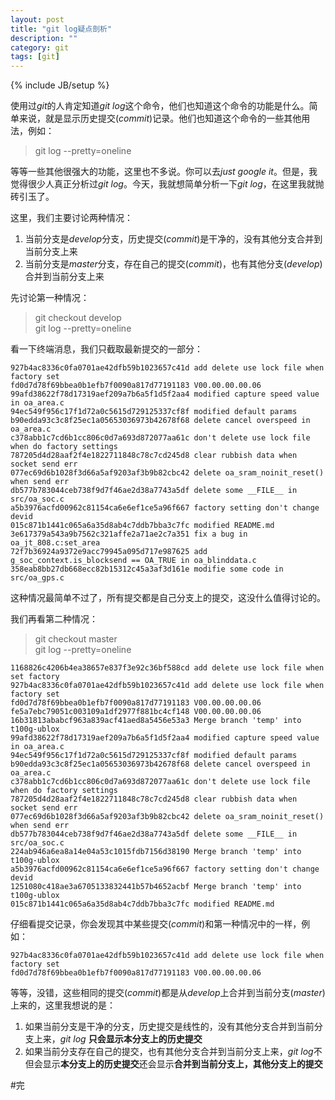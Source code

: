 ```yaml
---
layout: post
title: "git log疑点剖析"
description: ""
category: git
tags: [git]
---
```

{% include JB/setup %}

使用过*git*的人肯定知道*git log*这个命令，他们也知道这个命令的功能是什么。简单来说，就是显示历史提交(*commit*)记录。他们也知道这个命令的一些其他用法，例如：  

>git log --pretty=oneline  

等等一些其他很强大的功能，这里也不多说。你可以去*just google it*。但是，我觉得很少人真正分析过*git log*。今天，我就想简单分析一下*git log*，在这里我就抛砖引玉了。  

这里，我们主要讨论两种情况：  

1. 当前分支是*develop*分支，历史提交(*commit*)是干净的，没有其他分支合并到当前分支上来  
2. 当前分支是*master*分支，存在自己的提交(*commit*)，也有其他分支(*develop*)合并到当前分支上来  

先讨论第一种情况：  

>git checkout develop  
>git log --pretty=oneline  

看一下终端消息，我们只截取最新提交的一部分：  

	927b4ac8336c0fa0701ae42dfb59b1023657c41d add delete use lock file when factory set
	fd0d7d78f69bbea0b1efb7f0090a817d77191183 V00.00.00.00.06
	99afd38622f78d17319aef209a7b6a5f1d5f2aa4 modified capture speed value in oa_area.c
	94ec549f956c17f1d72a0c5615d729125337cf8f modified default params
	b90edda93c3c8f25ec1a05653036973b42678f68 delete cancel overspeed in oa_area.c
	c378abb1c7cd6b1cc806c0d7a693d872077aa61c don't delete use lock file when do factory settings
	787205d4d28aaf2f4e1822711848c78c7cd245d8 clear rubbish data when socket send err
	077ec69d6b1028f3d66a5af9203af3b9b82cbc42 delete oa_sram_noinit_reset() when send err
	db577b783044ceb738f9d7f46ae2d38a7743a5df delete some __FILE__ in src/oa_soc.c
	a5b3976acfd00962c81154ca6e6ef1ce5a96f667 factory setting don't change devid
	015c871b1441c065a6a35d8ab4c7ddb7bba3c7fc modified README.md
	3e617379a543a9b7562c321affe2a71ae2c7a351 fix a bug in oa_jt_808.c:set_area
	72f7b36924a9372e9acc79945a095d717e987625 add g_soc_context.is_blocksend == OA_TRUE in oa_blinddata.c
	358eab8bb27db668ecc82b15312c45a3af3d161e modifie some code in src/oa_gps.c  

这种情况最简单不过了，所有提交都是自己分支上的提交，这没什么值得讨论的。  

我们再看第二种情况：  

>git checkout master  
>git log --pretty=oneline   

	1168826c4206b4ea38657e837f3e92c36bf588cd add delete use lock file when set factory
	927b4ac8336c0fa0701ae42dfb59b1023657c41d add delete use lock file when factory set
	fd0d7d78f69bbea0b1efb7f0090a817d77191183 V00.00.00.00.06
	fe5a7ebc79051c003109a1df2977f881bc4cf148 V00.00.00.00.06
	16b31813ababcf963a839acf41aed8a5456e53a3 Merge branch 'temp' into t100g-ublox
	99afd38622f78d17319aef209a7b6a5f1d5f2aa4 modified capture speed value in oa_area.c
	94ec549f956c17f1d72a0c5615d729125337cf8f modified default params
	b90edda93c3c8f25ec1a05653036973b42678f68 delete cancel overspeed in oa_area.c
	c378abb1c7cd6b1cc806c0d7a693d872077aa61c don't delete use lock file when do factory settings
	787205d4d28aaf2f4e1822711848c78c7cd245d8 clear rubbish data when socket send err
	077ec69d6b1028f3d66a5af9203af3b9b82cbc42 delete oa_sram_noinit_reset() when send err
	db577b783044ceb738f9d7f46ae2d38a7743a5df delete some __FILE__ in src/oa_soc.c
	224ab946a6ea8a14e04a53c1015fdb7156d38190 Merge branch 'temp' into t100g-ublox
	a5b3976acfd00962c81154ca6e6ef1ce5a96f667 factory setting don't change devid
	1251080c418ae3a6705133832441b57b4652acbf Merge branch 'temp' into t100g-ublox
	015c871b1441c065a6a35d8ab4c7ddb7bba3c7fc modified README.md  

仔细看提交记录，你会发现其中某些提交(*commit*)和第一种情况中的一样，例如：  

	927b4ac8336c0fa0701ae42dfb59b1023657c41d add delete use lock file when factory set  
	fd0d7d78f69bbea0b1efb7f0090a817d77191183 V00.00.00.00.06  

等等，没错，这些相同的提交(*commit*)都是从*develop*上合并到当前分支(*master*)上来的，这里我想说的是：  

1. 如果当前分支是干净的分支，历史提交是线性的，没有其他分支合并到当前分支上来，*git log* **只会显示本分支上的历史提交**  
2. 如果当前分支存在自己的提交，也有其他分支合并到当前分支上来，*git log*不但会显示**本分支上的历史提交**还会显示**合并到当前分支上，其他分支上的提交**  

#完

 